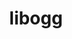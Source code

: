 ---
title: "libogg"
layout: cache
categories: [package, develop]
meta: {"compilers": ["apple-clang@16.0.0", "gcc@11.1.0", "gcc@11.4.0", "gcc@13.2.0"], "num_specs": 16, "num_specs_by_stack": {"data-vis-sdk": 3, "e4s": 3, "e4s-rocm-external": 3, "ml-darwin-aarch64-mps": 4, "ml-linux-aarch64-cpu": 3, "ml-linux-aarch64-cuda": 3, "ml-linux-x86_64-cpu": 3, "ml-linux-x86_64-cuda": 3, "root": 16}, "oss": ["sequoia", "ubuntu20.04", "ubuntu22.04", "ubuntu24.04"], "platforms": ["darwin", "linux"], "stacks": ["data-vis-sdk", "e4s", "e4s-rocm-external", "ml-darwin-aarch64-mps", "ml-linux-aarch64-cpu", "ml-linux-aarch64-cuda", "ml-linux-x86_64-cpu", "ml-linux-x86_64-cuda", "root"], "targets": ["aarch64", "x86_64_v3"], "versions": ["1.3.5"]}
spec_details: [{"compiler": "gcc@13.2.0", "hash": "3kelafs4cw2zaiprhiof6fnagexsdqgs", "os": "ubuntu24.04", "platform": "linux", "size": "-", "stacks": ["ml-linux-aarch64-cpu", "ml-linux-aarch64-cuda", "root"], "target": "aarch64", "variants": ["build_system=autotools"], "versions": ["1.3.5"]}, {"compiler": "apple-clang@16.0.0", "hash": "4v4alhwvdaddag4oddjv3jiwn4ndim4r", "os": "sequoia", "platform": "darwin", "size": "-", "stacks": ["ml-darwin-aarch64-mps", "root"], "target": "aarch64", "variants": ["build_system=autotools"], "versions": ["1.3.5"]}, {"compiler": "apple-clang@16.0.0", "hash": "bpkyrnrthyyjlftgvp3dts2sfk6jtlf3", "os": "sequoia", "platform": "darwin", "size": "-", "stacks": ["ml-darwin-aarch64-mps", "root"], "target": "aarch64", "variants": ["build_system=autotools"], "versions": ["1.3.5"]}, {"compiler": "gcc@13.2.0", "hash": "clypw5qrf4tinik7xtnkc2jvo726gekp", "os": "ubuntu24.04", "platform": "linux", "size": "-", "stacks": ["ml-linux-x86_64-cpu", "ml-linux-x86_64-cuda", "root"], "target": "x86_64_v3", "variants": ["build_system=autotools"], "versions": ["1.3.5"]}, {"compiler": "apple-clang@16.0.0", "hash": "dyjfk7khi43bglktbixz3gfu5akz6dkr", "os": "sequoia", "platform": "darwin", "size": "-", "stacks": ["ml-darwin-aarch64-mps", "root"], "target": "aarch64", "variants": ["build_system=autotools"], "versions": ["1.3.5"]}, {"compiler": "gcc@13.2.0", "hash": "f6gupwyey6zxzduia3j33e5whhfznrgx", "os": "ubuntu24.04", "platform": "linux", "size": "-", "stacks": ["ml-linux-x86_64-cpu", "ml-linux-x86_64-cuda", "root"], "target": "x86_64_v3", "variants": ["build_system=autotools"], "versions": ["1.3.5"]}, {"compiler": "gcc@11.1.0", "hash": "hwejcavjixqopczze4jaz4pfek2g5dr7", "os": "ubuntu20.04", "platform": "linux", "size": "-", "stacks": ["data-vis-sdk", "root"], "target": "x86_64_v3", "variants": ["build_system=autotools"], "versions": ["1.3.5"]}, {"compiler": "gcc@11.4.0", "hash": "i5nk2h5pxfnmseudejxpbnscwxsypd3c", "os": "ubuntu22.04", "platform": "linux", "size": "-", "stacks": ["e4s", "e4s-rocm-external", "root"], "target": "x86_64_v3", "variants": ["build_system=autotools"], "versions": ["1.3.5"]}, {"compiler": "gcc@11.1.0", "hash": "n6ddy3ndglc7d46wlzltse7juimng2me", "os": "ubuntu20.04", "platform": "linux", "size": "-", "stacks": ["data-vis-sdk", "root"], "target": "x86_64_v3", "variants": ["build_system=autotools"], "versions": ["1.3.5"]}, {"compiler": "gcc@13.2.0", "hash": "oyqsftmqf2txv3myf2qabrr4umolegch", "os": "ubuntu24.04", "platform": "linux", "size": "-", "stacks": ["ml-linux-aarch64-cpu", "ml-linux-aarch64-cuda", "root"], "target": "aarch64", "variants": ["build_system=autotools"], "versions": ["1.3.5"]}, {"compiler": "gcc@11.1.0", "hash": "pxvtn6bllbdhfitl5jqarqjwl52co5dd", "os": "ubuntu20.04", "platform": "linux", "size": "-", "stacks": ["data-vis-sdk", "root"], "target": "x86_64_v3", "variants": ["build_system=autotools"], "versions": ["1.3.5"]}, {"compiler": "gcc@11.4.0", "hash": "qh3aiinrb4yke2b7f7zofptvjohunnki", "os": "ubuntu22.04", "platform": "linux", "size": "-", "stacks": ["e4s", "e4s-rocm-external", "root"], "target": "x86_64_v3", "variants": ["build_system=autotools"], "versions": ["1.3.5"]}, {"compiler": "gcc@11.4.0", "hash": "r6emk3jchqg4okixigjrmpj7wkc75dkk", "os": "ubuntu22.04", "platform": "linux", "size": "-", "stacks": ["e4s", "e4s-rocm-external", "root"], "target": "x86_64_v3", "variants": ["build_system=autotools"], "versions": ["1.3.5"]}, {"compiler": "gcc@13.2.0", "hash": "rg6yiwe44izva6q4e7s6felj6tab43l7", "os": "ubuntu24.04", "platform": "linux", "size": "-", "stacks": ["ml-linux-aarch64-cpu", "ml-linux-aarch64-cuda", "root"], "target": "aarch64", "variants": ["build_system=autotools"], "versions": ["1.3.5"]}, {"compiler": "apple-clang@16.0.0", "hash": "xaoqp2l34m3ut44o7ll2oijihjzplemv", "os": "sequoia", "platform": "darwin", "size": "-", "stacks": ["ml-darwin-aarch64-mps", "root"], "target": "aarch64", "variants": ["build_system=autotools"], "versions": ["1.3.5"]}, {"compiler": "gcc@13.2.0", "hash": "ybhe3voqfsh44wc773pttt7e6ldr77hu", "os": "ubuntu24.04", "platform": "linux", "size": "-", "stacks": ["ml-linux-x86_64-cpu", "ml-linux-x86_64-cuda", "root"], "target": "x86_64_v3", "variants": ["build_system=autotools"], "versions": ["1.3.5"]}]
---
